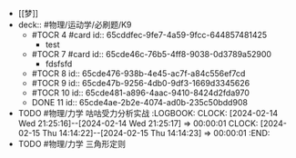 - [[梦]]
- deck:: #物理/运动学/必刷题/K9
	- #TOCR 4 #card
	  id:: 65cddfec-9fe7-4a59-9fcc-644857481425
		- test
	- #TOCR 7 #card
	  id:: 65cde46c-76b5-4ff8-9038-0d3789a52900
		- fdsfsfd
	- #TOCR 8
	  id:: 65cde476-938b-4e45-ac7f-a84c556ef7cd
	- #TOCR 9
	  id:: 65cde47b-9256-4db0-9df3-1669d3345626
	- #TOCR 10
	  id:: 65cde481-a896-4aac-9410-8424d2fda970
	- DONE 11
	  id:: 65cde4ae-2b2e-4074-ad0b-235c50bdd908
- TODO #物理/力学 咕咕受力分析实战
  :LOGBOOK:
  CLOCK: [2024-02-14 Wed 21:25:16]--[2024-02-14 Wed 21:25:17] =>  00:00:01
  CLOCK: [2024-02-15 Thu 14:14:22]--[2024-02-15 Thu 14:14:23] =>  00:00:01
  :END:
- TODO #物理/力学 三角形定则